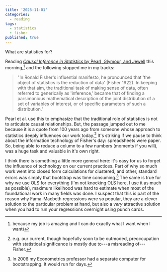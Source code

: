 ```yaml
---
title: '2025-11-01'
categories:
  - reading
tags:
  - statistics
  - fisher 
published: true
---
```


What are statistics for? 

Reading [_Causal Inference in Statistics_ by Pearl, Glymour, and Jewell](https://www.amazon.com/Causal-Inference-Statistics-Judea-Pearl/dp/1119186846?crid=AV1XQTBQWRYG&keywords=causal+inference+in+statistics+a+primer&sprefix=causal+inference+in+statis%2Caps%2C470) this
morning,[^sterp] and the following stopped me in my tracks:

> "In Ronald Fisher's influential manifesto, he pronounced that 'the object of
> statistics is the reduction of data' (Fisher 1922). In keeping with that aim,
> the traditional task of making sense of data, often referred to generically as
> 'inference,' became that of finding a parsimonious mathematical description of
> the joint distribution of a set of variables of interest, or of specific
> parameters of such a distribution."   

Pearl et al. use this to emphasize that the traditional role of statistics is
not to articulate causal relationships. But, the passage jumped out to me
because it is a quote from 100 years ago from someone whose approach to
statistics deeply influences our work today.[^eggs] It's striking if we pause to
think about the information technology of Fisher's day: spreadsheets were paper.
So, being able to reduce a column to a few numbers (moments if you will), was a
huge task and valuable in it's own right. 

I think there is something a little more general here: it's easy for us to
forget the influence of technology on our current practices. Part of why so much
work went into closed form calculations for clustered, and other, standard
errors was simply that bootstrap was time consuming.[^wern] The same is true for
why we use OLS for everything (I'm not knocking OLS here, I use it as much as
possible), maximum likelihood was hard to estimate when most of the foundational
work in many fields was done. I suspect that this is part of the reason why
Fama-Macbeth regressions were so popular, they are a clever solution to the
particular problem at hand, but also a _very_ attractive solution when you had
to run your regressions overnight using punch cards.

[^wern]: In 2006 my Econometrics professor had a separate computer for
    bootstrapping. It would run for days. 

[^eggs]: e.g. our current, though hopefully soon to be outmoded, preoccupation
    with statistical significance is mostly due to---a misreading of---Fisher.  

[^sterp]: because my job is amazing and I can do exactly what I want when I want)


